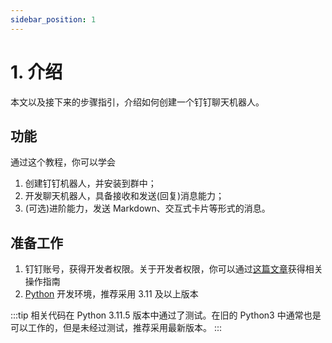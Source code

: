 ```yaml
---
sidebar_position: 1
---
```


# 1. 介绍

本文以及接下来的步骤指引，介绍如何创建一个钉钉聊天机器人。

## 功能

通过这个教程，你可以学会

1. 创建钉钉机器人，并安装到群中；
2. 开发聊天机器人，具备接收和发送(回复)消息能力；
3. (可选)进阶能力，发送 Markdown、交互式卡片等形式的消息。

## 准备工作

1. 钉钉账号，获得开发者权限。关于开发者权限，你可以通过[这篇文章](/docs/explore/portal/grant-admin)获得相关操作指南
2. [Python](https://www.python.org/) 开发环境，推荐采用 3.11 及以上版本

:::tip
相关代码在 Python 3.11.5 版本中通过了测试。在旧的 Python3 中通常也是可以工作的，但是未经过测试，推荐采用最新版本。
:::